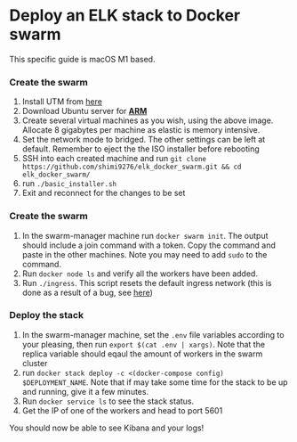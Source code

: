 

# Deploy an ELK stack to Docker swarm 

This specific guide is macOS M1 based. 

### Create the swarm 

1. Install UTM from [here](https://mac.getutm.app/)
2. Download Ubuntu server for [**ARM**](https://ubuntu.com/download/server/arm)
3. Create several virtual machines as you wish, using the above image.
Allocate 8 gigabytes per machine as elastic is memory intensive.
4. Set the network mode to bridged. The other settings can be left at default. Remember to eject the the ISO installer before rebooting
5. SSH into each created machine and run `git clone https://github.com/shimi9276/elk_docker_swarm.git && cd  elk_docker_swarm/`
6. run `./basic_installer.sh`
7. Exit and reconnect for the changes to be set

### Create the swarm

1. In the swarm-manager machine run `docker swarm init`. The output should include a join command with a token. Copy the command and paste in the other machines. Note you may need to add `sudo` to the command.
2. Run `docker node ls` and verify all the workers have been added.
3. Run `./ingress`. This script resets the default ingress network (this is done as a result of a bug, see [here](https://github.com/deviantony/docker-elk/issues/455]))

### Deploy the stack

1. In the swarm-manager machine, set the `.env` file variables according to your pleasing, then run `export $(cat .env | xargs)`. Note that the replica variable should eqaul the amount of workers in the swarm cluster
2. run `docker stack deploy -c <(docker-compose config) $DEPLOYMENT_NAME`. Note that if may take some time for the stack to be up and running, give it a few minutes.
3. Run `docker service ls` to see the stack status.
4. Get the IP of one of the workers and head to port 5601

You should now be able to see Kibana and your logs!